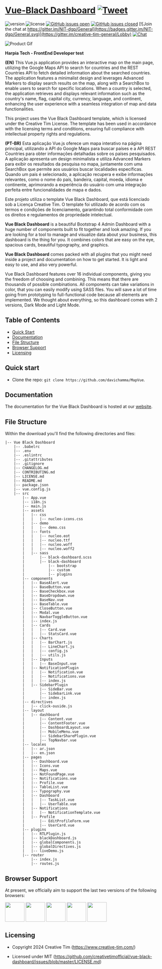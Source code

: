 # [Vue-Black Dashboard](https://demos.creative-tim.com/vue-black-dashboard) [![Tweet](https://img.shields.io/twitter/url/http/shields.io.svg?style=social&logo=twitter)](https://twitter.com/intent/tweet?text=Black%20Dashboard%20by%20Creative%20Tim&url=https%3A%2F%2Fdemos.creative-tim.com%2Fblack-dashboard%2Fexamples%2Fdashboard.html&via=CreativeTim)

![version](https://img.shields.io/badge/version-1.1.3-blue.svg) ![license](https://img.shields.io/badge/license-MIT-blue.svg) [![GitHub issues open](https://img.shields.io/github/issues/creativetimofficial/black-dashboard/issues.svg?maxAge=2592000)](https://github.com/creativetimofficial/black-dashboard/issues/issues?q=is%3Aopen+is%3Aissue) [![GitHub issues closed](https://img.shields.io/github/issues-closed-raw/creativetimofficial/black-dashboard/issues.svg?maxAge=2592000)](https://github.com/creativetimofficial/black-dashboard/issues/issues?q=is%3Aissue+is%3Aclosed) [![Join the chat at https://gitter.im/NIT-dgp/General](https://badges.gitter.im/NIT-dgp/General.svg)](https://gitter.im/creative-tim-general/Lobby) [![Chat](https://img.shields.io/badge/chat-on%20discord-7289da.svg)](https://discord.gg/E4aHAQy)

![Product Gif](https://github.com/creativetimofficial/vue-black-dashboard/blob/live-demo/src/assets/demo/product-gif.gif?raw=true)

**Harpia Tech - FrontEnd Developer test** 

**(EN)**
This Vue.js application provides an interactive map on the main page, utilizing the Google Maps API to search for countries and the REST Countries API to fetch detailed information about the searched countries. The application features a minimalist design and leverages Advanced Markers to display search results on the map, along with a SearchBox to enable users to search for specific locations. When a country is selected, the application retrieves and displays relevant information such as the country's name, flag, capital city, currency, language, and continent, enhancing the user experience with a seamless integration of map and data functionalities.

This project uses the Vue Black Dashboard template, which is licensed under the Creative Tim License. The template has been used in accordance with the licensing terms and conditions, ensuring full compliance with intellectual property rights and regulations.

**(PT-BR)**
Esta aplicação Vue.js oferece um mapa interativo na página principal, utilizando a API do Google Maps para buscar países e a API REST Countries para obter informações detalhadas sobre os países pesquisados. A aplicação apresenta um design minimalista e utiliza Advanced Markers para exibir os resultados da pesquisa no mapa, juntamente com uma SearchBox que permite aos usuários buscar localidades específicas. Quando um país é selecionado, a aplicação recupera e exibe informações relevantes, como o nome do país, bandeira, capital, moeda, idioma e continente, aprimorando a experiência do usuário com uma integração perfeita entre funcionalidades de mapa e dados.

Este projeto utiliza o template Vue Black Dashboard, que está licenciado sob a Licença Creative Tim. O template foi utilizado de acordo com os termos e condições de licenciamento, garantindo total conformidade com os direitos e regulamentos de propriedade intelectual.

**Vue Black Dashboard** is a beautiful Bootstrap 4 Admin Dashboard with a huge number of components built to fit together and look amazing. If you are looking for a tool to manage and visualize data about your business, this dashboard is the thing for you. It combines colors that are easy on the eye, spacious cards, beautiful typography, and graphics.

**Vue Black Dashboard** comes packed with all plugins that you might need inside a project and documentation on how to get started. It is light and easy to use, and also very powerful.

Vue Black Dashboard features over 16 individual components, giving you the freedom of choosing and combining. This means that there are thousands of possible combinations. All components can take variations in color, that you can easily modify using SASS files. You will save a lot of time going from prototyping to full-functional code because all elements are implemented.
We thought about everything, so this dashboard comes with 2 versions, Dark Mode and Light Mode.


## Table of Contents

- [Quick Start](#quick-start)
- [Documentation](#documentation)
- [File Structure](#file-structure)
- [Browser Support](#browser-support)
- [Licensing](#licensing)

## Quick start

- Clone the repo: `git clone https://github.com/davichamma/MapVue`.

## Documentation

The documentation for the Vue Black Dashboard is hosted at our [website](https://demos.creative-tim.com/vue-black-dashboard/documentation).

## File Structure

Within the download you'll find the following directories and files:

```
|-- Vue Black Dashboard
    |-- .babelrc
    |-- .env
    |-- .eslintrc
    |-- .gitattributes
    |-- .gitignore
    |-- CHANGELOG.md
    |-- CONTRIBUTING.md
    |-- LICENSE.md
    |-- README.md
    |-- package.json
    |-- vue.config.js
    |-- src
        |-- App.vue
        |-- i18n.js
        |-- main.js
        |-- assets
        |   |-- css
        |   |   |-- nucleo-icons.css
        |   |-- demo
        |   |   |-- demo.css
        |   |-- fonts
        |   |   |-- nucleo.eot
        |   |   |-- nucleo.ttf
        |   |   |-- nucleo.woff
        |   |   |-- nucleo.woff2
        |   |-- sass
        |       |-- black-dashboard.scss
        |       |-- black-dashboard
        |           |-- bootstrap
        |           |-- custom
        |           |-- plugins
        |-- components
        |   |-- BaseAlert.vue
        |   |-- BaseButton.vue
        |   |-- BaseCheckbox.vue
        |   |-- BaseDropdown.vue
        |   |-- BaseNav.vue
        |   |-- BaseTable.vue
        |   |-- CloseButton.vue
        |   |-- Modal.vue
        |   |-- NavbarToggleButton.vue
        |   |-- index.js
        |   |-- Cards
        |   |   |-- Card.vue
        |   |   |-- StatsCard.vue
        |   |-- Charts
        |   |   |-- BarChart.js
        |   |   |-- LineChart.js
        |   |   |-- config.js
        |   |   |-- utils.js
        |   |-- Inputs
        |   |   |-- BaseInput.vue
        |   |-- NotificationPlugin
        |   |   |-- Notification.vue
        |   |   |-- Notifications.vue
        |   |   |-- index.js
        |   |-- SidebarPlugin
        |       |-- SideBar.vue
        |       |-- SidebarLink.vue
        |       |-- index.js
        |-- directives
        |   |-- click-ouside.js
        |-- layout
        |   |-- dashboard
        |       |-- Content.vue
        |       |-- ContentFooter.vue
        |       |-- DashboardLayout.vue
        |       |-- MobileMenu.vue
        |       |-- SidebarSharePlugin.vue
        |       |-- TopNavbar.vue
        |-- locales
        |   |-- ar.json
        |   |-- en.json
        |-- pages
        |   |-- Dashboard.vue
        |   |-- Icons.vue
        |   |-- Maps.vue
        |   |-- NotFoundPage.vue
        |   |-- Notifications.vue
        |   |-- Profile.vue
        |   |-- TableList.vue
        |   |-- Typography.vue
        |   |-- Dashboard
        |   |   |-- TaskList.vue
        |   |   |-- UserTable.vue
        |   |-- Notifications
        |   |   |-- NotificationTemplate.vue
        |   |-- Profile
        |       |-- EditProfileForm.vue
        |       |-- UserCard.vue
        |-- plugins
        |   |-- RTLPlugin.js
        |   |-- blackDashboard.js
        |   |-- globalComponents.js
        |   |-- globalDirectives.js
        |   |-- liveDemo.js
        |-- router
            |-- index.js
            |-- routes.js

```

## Browser Support

At present, we officially aim to support the last two versions of the following browsers:

<img src="https://s3.amazonaws.com/creativetim_bucket/github/browser/chrome.png" width="64" height="64"> <img src="https://s3.amazonaws.com/creativetim_bucket/github/browser/firefox.png" width="64" height="64"> <img src="https://s3.amazonaws.com/creativetim_bucket/github/browser/edge.png" width="64" height="64"> <img src="https://s3.amazonaws.com/creativetim_bucket/github/browser/safari.png" width="64" height="64"> <img src="https://s3.amazonaws.com/creativetim_bucket/github/browser/opera.png" width="64" height="64">

## Licensing

- Copyright 2024 Creative Tim (https://www.creative-tim.com/)

- Licensed under MIT (https://github.com/creativetimofficial/vue-black-dashboard/issues/blob/master/LICENSE.md)

